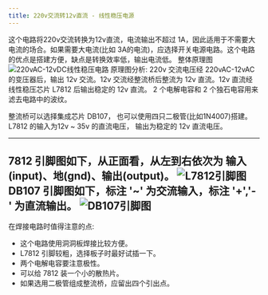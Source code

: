 ```yaml
---
title: 220v交流转12v直流 - 线性稳压电源
---
```

这个电路将220v交流转换为12v直流，电流输出不超过 1A，因此适用于不需要大电流的场合。如果需要大电流(比如 3A的电流)，应选择开关电源电路。这个电路的优点是搭建方便，缺点是转换效率低，输出电流低。
整体原理图
![220vAC-12vDC线性稳压电路](https://i.bmp.ovh/imgs/2019/05/035615dfc7c9c49d.png)
原理图分析: 220v 交流电压经 220vAC-12vAC 的变压器后，输出 12v 交流。12v 交流经整流桥后整流为 12v 直流。12v 直流经线性稳压芯片 L7812 后输出稳定的 12v 直流。 2 个电解电容和 2 个独石电容用来滤去电路中的波纹。

整流桥可以选择集成芯片 DB107， 也可以使用四只二极管(比如1N4007)搭建。L7812 的输入为12v ~ 35v 的直流电压， 输出为稳定的 12v 直流电压。

---
7812 引脚图如下，从正面看，从左到右依次为 输入(input)、地(gnd)、输出(output)。
![L7812引脚图](https://i.bmp.ovh/imgs/2019/05/a47744b3b9e4aa94.jpg)
DB107 引脚图如下，标注 '~' 为交流输入，标注 '+','-' 为直流输出。
![DB107引脚图](https://i.bmp.ovh/imgs/2019/05/3d74d4355a50998f.png)
---
在焊接电路时值得注意的点:
- 这个电路使用洞洞板焊接比较方便。
- L7812 引脚较粗，选择板子时最好试插一下。
- 两个电解电容要注意极性。
- 可以给 7812 装一个小的散热片。
- 如果选用二极管组成整流桥，应留出四个引出点。
